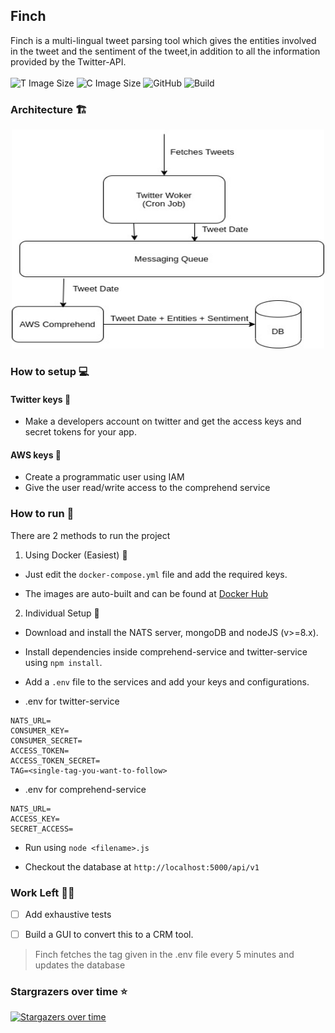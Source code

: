 ## Finch

Finch is a multi-lingual tweet parsing tool which gives the entities involved in the tweet and the sentiment of the tweet,in addition to all the information provided by the Twitter-API. <br> <br>
![T Image Size](https://img.shields.io/badge/twitter%20image%20size-91.5%20MB-blue) ![C Image Size](https://img.shields.io/badge/comprehend%20image%20size-195%20MB-blue) ![GitHub](https://img.shields.io/github/license/YashMeh/finch) ![Build](https://github.com/YashMeh/finch/workflows/Finch/badge.svg)



### Architecture :building_construction:

<p align="center"><img src="./assets/arch-finch.jpg" alt="Finch Arch" height="350" width="500" /></p>

### How to setup :computer:

#### Twitter keys :key:

- Make a developers account on twitter and get the access keys and secret tokens for your app.

#### AWS keys :key:

- Create a programmatic user using IAM
- Give the user read/write access to the comprehend service

### How to run :runner:

There are 2 methods to run the project

1. Using Docker (Easiest)  :whale:

- Just edit the `docker-compose.yml` file and add the required keys.

- The images are auto-built and can be found at [Docker Hub](https://hub.docker.com/u/yashmeh)

2. Individual Setup  :bearded_person:

- Download and install the NATS server, mongoDB and nodeJS (v>=8.x).

- Install dependencies inside comprehend-service and twitter-service using `npm install`.

- Add a `.env` file to the services and add your keys and configurations.

- .env for twitter-service

```
NATS_URL=
CONSUMER_KEY=
CONSUMER_SECRET=
ACCESS_TOKEN=
ACCESS_TOKEN_SECRET=
TAG=<single-tag-you-want-to-follow>

```

- .env for comprehend-service

```
NATS_URL=
ACCESS_KEY=
SECRET_ACCESS=
```

- Run using `node <filename>.js`

- Checkout the database at `http://localhost:5000/api/v1`

### Work Left :man_factory_worker:

- [ ] Add exhaustive tests

- [ ] Build a GUI to convert this to a CRM tool.

> Finch fetches the tag given in the .env file every 5 minutes and updates the database

### Stargrazers over time :star:

[![Stargazers over time](https://starchart.cc/YashMeh/finch.svg)](https://starchart.cc/YashMeh/finch)
